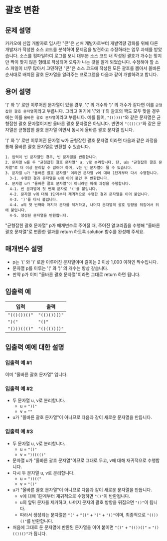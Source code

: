 # 괄호 변환

## 문제 설명
카카오에 신입 개발자로 입사한 "콘"은 선배 개발자로부터 개발역량 강화를 위해 다른 개발자가 작성한 소스 코드를 분석하여 문제점을 발견하고 수정하라는 업무 과제를 받았습니다. 소스를 컴파일하여 로그를 보니 대부분 소스 코드 내 작성된 괄호가 개수는 맞지만 짝이 맞지 않은 형태로 작성되어 오류가 나는 것을 알게 되었습니다. 수정해야 할 소스 파일이 너무 많아서 고민하던 "콘"은 소스 코드에 작성된 모든 괄호를 뽑아서 올바른 순서대로 배치된 괄호 문자열을 알려주는 프로그램을 다음과 같이 개발하려고 합니다.

## 용어 설명
'(' 와 ')' 로만 이루어진 문자열이 있을 경우, '(' 의 개수와 ')' 의 개수가 같다면 이를 ```균형잡힌 괄호 문자열```이라고 부릅니다. 그리고 여기에 '('와 ')'의 괄호의 짝도 모두 맞을 경우에는 이를 ```올바른 괄호 문자열```이라고 부릅니다. 예를 들어, ```"(()))("```와 같은 문자열은 균형잡힌 괄호 문자열이지만 올바른 괄호 문자열은 아닙니다. 반면에 ```"(())()"```와 같은 문자열은 균형잡힌 괄호 문자열 이면서 동시에 올바른 괄호 문자열 입니다.

'(' 와 ')' 로만 이루어진 문자열 w가 균형잡힌 괄호 문자열 이라면 다음과 같은 과정을 통해 올바른 괄호 문자열로 변환할 수 있습니다.

```
1. 입력이 빈 문자열인 경우, 빈 문자열을 반환합니다. 
2. 문자열 w를 두 "균형잡힌 괄호 문자열" u, v로 분리합니다. 단, u는 "균형잡힌 괄호 문자열"로 더 이상 분리할 수 없어야 하며, v는 빈 문자열이 될 수 있습니다. 
3. 문자열 u가 "올바른 괄호 문자열" 이라면 문자열 v에 대해 1단계부터 다시 수행합니다. 
  3-1. 수행한 결과 문자열을 u에 이어 붙인 후 반환합니다. 
4. 문자열 u가 "올바른 괄호 문자열"이 아니라면 아래 과정을 수행합니다. 
  4-1. 빈 문자열에 첫 번째 문자로 '('를 붙입니다. 
  4-2. 문자열 v에 대해 1단계부터 재귀적으로 수행한 결과 문자열을 이어 붙입니다. 
  4-3. ')'를 다시 붙입니다. 
  4-4. u의 첫 번째와 마지막 문자를 제거하고, 나머지 문자열의 괄호 방향을 뒤집어서 뒤에 붙입니다. 
  4-5. 생성된 문자열을 반환합니다.
  ```
  
  "균형잡힌 괄호 문자열" p가 매개변수로 주어질 때, 주어진 알고리즘을 수행해 "올바른 괄호 문자열"로 변환한 결과를 return 하도록 solution 함수를 완성해 주세요.
  
  ## 매개변수 설명
  * p는 '(' 와 ')' 로만 이루어진 문자열이며 길이는 2 이상 1,000 이하인 짝수입니다.
  * 문자열 p를 이루는 '(' 와 ')' 의 개수는 항상 같습니다.
  * 만약 p가 이미 "올바른 괄호 문자열"이라면 그대로 return 하면 됩니다.

## 입출력 예
입력 | 출력
-----|------
```"(()())()"``` | ```"(()())()"```
```")("``` | ```"()"```
```"()))((()"``` | ```"()(())()"```

## 입출력 예에 대한 설명
### 입출력 예 #1
이미 "올바른 괄호 문자열" 입니다.

### 입출력 예 #2
* 두 문자열 u, v로 분리합니다.
  * u = ```")("```
  * v = ```""```
* u가 "올바른 괄호 문자열"이 아니므로 다음과 같이 새로운 문자열을 만듭니다.

### 입출력 예 #3
* 두 문자열 u, v로 분리합니다.
    * u = ```"()"```
    * v = ```"))((()"```
* 문자열 u가 "올바른 괄호 문자열"이므로 그대로 두고, v에 대해 재귀적으로 수행합니다.
* 다시 두 문자열 u, v로 분리합니다.
    * u = ```"))(("```
    * v = ```"()"```
* u가 "올바른 괄호 문자열"이 아니므로 다음과 같이 새로운 문자열을 만듭니다.
    * v에 대해 1단계부터 재귀적으로 수행하면 ```"()"```이 반환됩니다.
    * u의 앞뒤 문자를 제거하고, 나머지 문자의 괄호 방향을 뒤집으면 ```"()"```이 됩니다.
    * 따라서 생성되는 문자열은 ```"("``` + ```"()"``` + ```")"``` + ```"()"```이며, 최종적으로 ```"(())()"```를 반환합니다.
* 처음에 그대로 둔 문자열에 반환된 문자열을 이어 붙이면 ```"()"``` + ```"(())()"``` = ```"()(())()"```가 됩니다.
